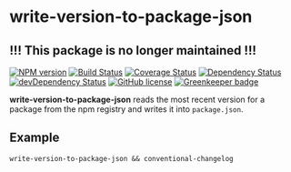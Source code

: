 # write-version-to-package-json
## !!! This package is no longer maintained !!!
[![NPM version](https://badge.fury.io/js/write-version-to-package-json.svg)](https://npmjs.org/package/write-version-to-package-json)
[![Build Status](https://travis-ci.org/dbartholomae/write-version-to-package-json.svg?branch=master)](https://travis-ci.org/dbartholomae/write-version-to-package-json)
[![Coverage Status](https://coveralls.io/repos/dbartholomae/write-version-to-package-json/badge.svg?branch=master&service=github)](https://coveralls.io/github/dbartholomae/write-version-to-package-json?branch=master)
[![Dependency Status](https://david-dm.org/dbartholomae/write-version-to-package-json.svg?theme=shields.io)](https://david-dm.org/dbartholomae/write-version-to-package-json)
[![devDependency Status](https://david-dm.org/dbartholomae/write-version-to-package-json/dev-status.svg)](https://david-dm.org/dbartholomae/write-version-to-package-json#info=devDependencies)
[![GitHub license](https://img.shields.io/github/license/dbartholomae/write-version-to-package-json.svg)]() [![Greenkeeper badge](https://badges.greenkeeper.io/dbartholomae/write-version-to-package-json.svg)](https://greenkeeper.io/)

**write-version-to-package-json** reads the most recent version for a package from the npm registry and writes it into `package.json`. 

## Example
`write-version-to-package-json && conventional-changelog`
